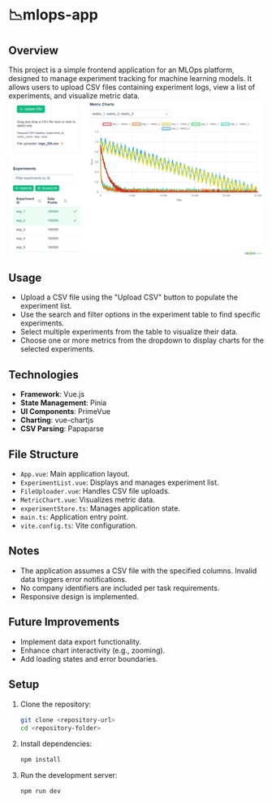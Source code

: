 # 📉mlops-app
## Overview
This project is a simple frontend application for an MLOps platform, designed to manage experiment tracking for machine learning models. It allows users to upload CSV files containing experiment logs, view a list of experiments, and visualize metric data.
 ![](mlops_screen.png)
## Usage
- Upload a CSV file using the "Upload CSV" button to populate the experiment list.
- Use the search and filter options in the experiment table to find specific experiments.
- Select multiple experiments from the table to visualize their data.
- Choose one or more metrics from the dropdown to display charts for the selected experiments.

## Technologies
- **Framework**: Vue.js
- **State Management**: Pinia
- **UI Components**: PrimeVue
- **Charting**: vue-chartjs
- **CSV Parsing**: Papaparse

## File Structure
- `App.vue`: Main application layout.
- `ExperimentList.vue`: Displays and manages experiment list.
- `FileUploader.vue`: Handles CSV file uploads.
- `MetricChart.vue`: Visualizes metric data.
- `experimentStore.ts`: Manages application state.
- `main.ts`: Application entry point.
- `vite.config.ts`: Vite configuration.

## Notes
- The application assumes a CSV file with the specified columns. Invalid data triggers error notifications.
- No company identifiers are included per task requirements.
- Responsive design is  implemented.

## Future Improvements
- Implement data export functionality.
- Enhance chart interactivity (e.g., zooming).
- Add loading states and error boundaries.

## Setup
1. Clone the repository:
   ```bash
   git clone <repository-url>
   cd <repository-folder>

2. Install dependencies:
   ```bash
   npm install
   
   
3. Run the development server:
   ```bash
   npm run dev


